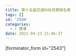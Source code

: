 ```yaml
---
title: 第十五届交通科技竞赛报名表
tags: []
id: '2544'
categories:
  - - 赛事
date: 2021-04-23 21:46:37
---
```


\[forminator\_form id="2543"\]